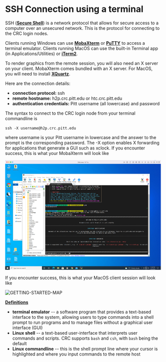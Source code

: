 # SSH Connection using a terminal

SSH ([**Secure Shell**](https://en.wikipedia.org/wiki/Secure_Shell)) is a network protocol that allows for secure access 
to a computer over an unsecured network. This is the protocol for connecting to the CRC login nodes.

Clients running Windows can use [**MobaXterm**](https://mobaxterm.mobatek.net/) or [**PuTTY**](https://www.putty.org/) to 
access a terminal emulator. Clients running MacOS can use the built-in Terminal app (in Applications/Utilities) or 
[**iTerm2**](https://iterm2.com/).

To render graphics from the remote session, you will also need an X server on your client. MobaXterm comes bundled with 
an X server. For MacOS, you will need to install [**XQuartz**](https://www.xquartz.org/).


Here are the connection details:

* **connection protocol:** ssh
* **remote hostname:** h2p.crc.pitt.edu or htc.crc.pitt.edu
* **authentication credentials:** Pitt username (all lowercase) and password


The syntax to connect to the CRC login node from your terminal commandline is

```commandline
ssh -X username@h2p.crc.pitt.edu
```

where username is your Pitt username in lowercase and the answer to the prompt is the corresponding password. The -X option 
enables X forwarding for applications that generate a GUI such as xclock. If you encounter success, this is what your 
MobaXterm will look like

![GETTING-STARTED-MAP](../_assets/img/web-portals/MobaXterm.png)

If you encounter success, this is what your MacOS client session will look like

![GETTING-STARTED-MAP](../_assets/img/web-portals/iTerm2.png)

<ins>**Definitions**</ins>

*   **terminal emulator** -- a software program that provides a text-based interface to the system, allowing users to type 
commands into a shell prompt to run programs and to manage files without a graphical user interface (GUI)
*   **Linux shell** -- a text-based user-interface that interprets user commands and scripts. CRC supports `bash` and `csh`, with
 `bash` being the default
*   **Linux commandline** -- this is the shell prompt line where your cursor is highlighted and where you input commands to the
 remote host



